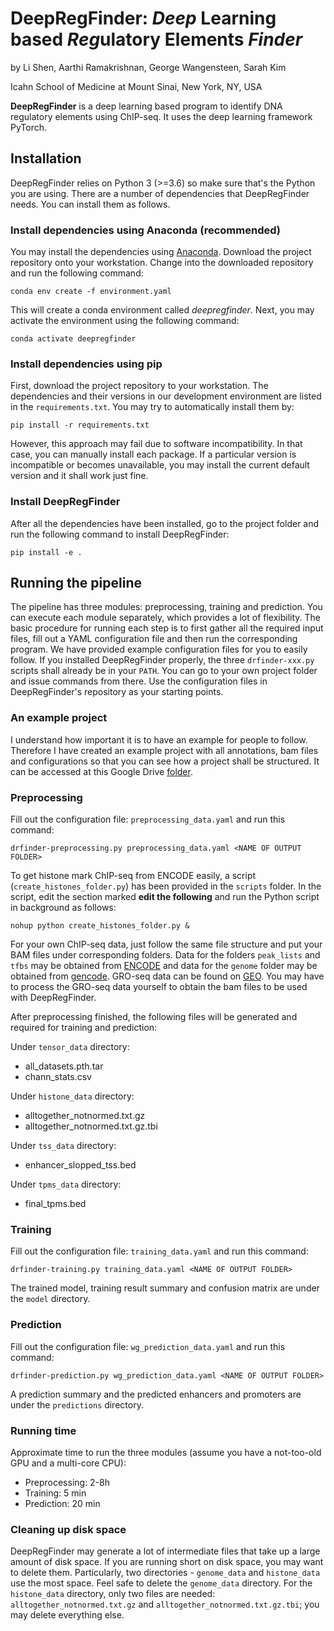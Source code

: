 # DeepRegFinder: *Deep* Learning based *Reg*ulatory Elements *Finder*
by Li Shen, Aarthi Ramakrishnan, George Wangensteen, Sarah Kim

Icahn School of Medicine at Mount Sinai, New York, NY, USA

**DeepRegFinder** is a deep learning based program to identify DNA regulatory elements using ChIP-seq. It uses the deep learning framework PyTorch. 

## Installation
DeepRegFinder relies on Python 3 (>=3.6) so make sure that's the Python you are using. There are a number of dependencies that DeepRegFinder needs. You can install them as follows.

### Install dependencies using Anaconda (recommended)
You may install the dependencies using [Anaconda](https://www.anaconda.com/). Download the project repository onto your workstation. Change into the downloaded repository and run the following command:

`conda env create -f environment.yaml`

This will create a conda environment called *deepregfinder*. Next, you may activate the environment using the following command:

`conda activate deepregfinder`

### Install dependencies using pip
First, download the project repository to your workstation. The dependencies and their versions in our development environment are listed in the `requirements.txt`. You may try to automatically install them by:

`pip install -r requirements.txt`

However, this approach may fail due to software incompatibility. In that case, you can manually install each package. If a particular version is incompatible or becomes unavailable, you may install the current default version and it shall work just fine.

### Install DeepRegFinder
After all the dependencies have been installed, go to the project folder and run the following command to install DeepRegFinder:

`pip install -e .`

## Running the pipeline
The pipeline has three modules: preprocessing, training and prediction. You can execute each module separately, which provides a lot of flexibility. The basic procedure for running each step is to first gather all the required input files, fill out a YAML configuration file and then run the corresponding program. We have provided example configuration files for you to easily follow. If you installed DeepRegFinder properly, the three `drfinder-xxx.py` scripts shall already be in your `PATH`. You can go to your own project folder and issue commands from there. Use the configuration files in DeepRegFinder's repository as your starting points.

### An example project
I understand how important it is to have an example for people to follow. Therefore I have created an example project with all annotations, bam files and configurations so that you can see how a project shall be structured. It can be accessed at this Google Drive [folder](https://drive.google.com/drive/folders/1sW9KM9TnK6nqquf7nQniEpfTtiKtWVni?usp=sharing).

### Preprocessing
Fill out the configuration file: `preprocessing_data.yaml` and run this command:

`drfinder-preprocessing.py preprocessing_data.yaml <NAME OF OUTPUT FOLDER>`

To get histone mark ChIP-seq from ENCODE easily, a script (`create_histones_folder.py`) has been provided in the `scripts` folder. In the script, edit the section marked **edit the following** and run the Python script in background as follows:

`nohup python create_histones_folder.py &`

For your own ChIP-seq data, just follow the same file structure and put your BAM files under corresponding folders. Data for the folders `peak_lists` and `tfbs` may be obtained from [ENCODE](https://www.encodeproject.org/) and data for the `genome` folder may be obtained from [gencode](https://www.gencodegenes.org/). GRO-seq data can be found on [GEO](https://www.ncbi.nlm.nih.gov/geo/). You may have to process the GRO-seq data yourself to obtain the bam files to be used with DeepRegFinder.

After preprocessing finished, the following files will be generated and required for training and prediction:

Under `tensor_data` directory:
- all_datasets.pth.tar
- chann_stats.csv

Under `histone_data` directory:
- alltogether_notnormed.txt.gz
- alltogether_notnormed.txt.gz.tbi

Under `tss_data` directory:
- enhancer_slopped_tss.bed

Under `tpms_data` directory:
- final_tpms.bed

### Training
Fill out the configuration file: `training_data.yaml` and run this command:

`drfinder-training.py training_data.yaml <NAME OF OUTPUT FOLDER>`

The trained model, training result summary and confusion matrix are under the `model` directory.

### Prediction
Fill out the configuration file: `wg_prediction_data.yaml` and run this command:

`drfinder-prediction.py wg_prediction_data.yaml <NAME OF OUTPUT FOLDER>`

A prediction summary and the predicted enhancers and promoters are under the `predictions` directory.

### Running time
Approximate time to run the three modules (assume you have a not-too-old GPU and a multi-core CPU):
- Preprocessing: 2-8h
- Training: 5 min
- Prediction: 20 min

### Cleaning up disk space
DeepRegFinder may generate a lot of intermediate files that take up a large amount of disk space. If you are running short on disk space, you may want to delete them. Particularly, two directories - `genome_data` and `histone_data` use the most space. Feel safe to delete the `genome_data` directory. For the `histone_data` directory, only two files are needed: `alltogether_notnormed.txt.gz` and `alltogether_notnormed.txt.gz.tbi`; you may delete everything else.



